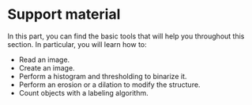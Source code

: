 # Support material

In this part, you can find the basic tools that will help you throughout this section. In particular, you will learn how to:
* Read an image.
* Create an image.
* Perform a histogram and thresholding to binarize it.
* Perform an erosion or a dilation to modify the structure.
* Count objects with a labeling algorithm.
